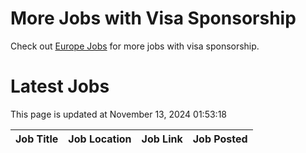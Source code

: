 # More Jobs with Visa Sponsorship

Check out [Europe Jobs](https://github.com/sureshparimi/europejobs#latest-jobs) for more jobs with visa sponsorship.

# Latest Jobs

This page is updated at November 13, 2024 01:53:18

| Job Title | Job Location | Job Link | Job Posted |
| --- | --- | --- | --- |
